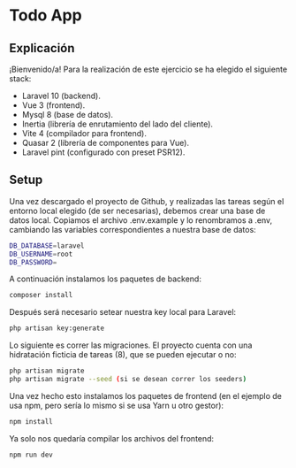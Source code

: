 # Todo App

## Explicación

¡Bienvenido/a! Para la realización de este ejercicio se ha elegido el siguiente stack:

- Laravel 10 (backend).
- Vue 3 (frontend).
- Mysql 8 (base de datos).
- Inertia (librería de enrutamiento del lado del cliente).
- Vite 4 (compilador para frontend).
- Quasar 2 (librería de componentes para Vue).
- Laravel pint (configurado con preset PSR12).

## Setup

Una vez descargado el proyecto de Github, y realizadas las tareas según el entorno local elegido (de ser necesarias),
debemos crear una base de datos local. Copiamos el archivo .env.example y lo renombramos a .env, cambiando las variables
correspondientes a nuestra base de datos:

```bash
DB_DATABASE=laravel
DB_USERNAME=root
DB_PASSWORD=
```

A continuación instalamos los paquetes de backend:

```bash
composer install
```

Después será necesario setear nuestra key local para Laravel:

```bash
php artisan key:generate
```

Lo siguiente es correr las migraciones. El proyecto cuenta con una hidratación ficticia de tareas (8), que se pueden
ejecutar o no:

```bash
php artisan migrate
php artisan migrate --seed (si se desean correr los seeders)
```

Una vez hecho esto instalamos los paquetes de frontend (en el ejemplo de usa npm, pero sería lo mismo si se usa Yarn u
otro gestor):

```bash
npm install
```

Ya solo nos quedaría compilar los archivos del frontend:

```bash
npm run dev
```
